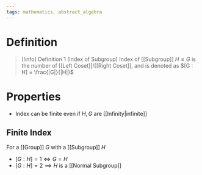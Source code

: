 ```yaml
---
tags: mathematics, abstract_algebra
---
```


# Definition

> [!info] Definition 1 (Index of Subgroup)
> Index of [[Subgroup]] $H \leq G$ is the number of [[Left Coset]]/[[Right Coset]], and is denoted as $[G : H] = \frac{|G|}{|H|}$

# Properties
- Index can be finite even if $H, G$ are [[Infinity|infinite]]

## Finite Index
For a [[Group]] $G$ with a [[Subgroup]] $H$
- $[G:H] = 1 \iff G = H$
- $[G:H] = 2 \implies H$ is a [[Normal Subgroup]]
